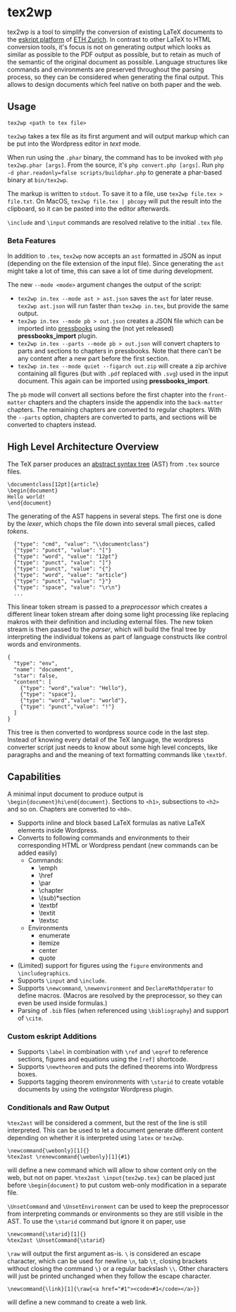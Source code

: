 # tex2wp

tex2wp is a tool to simplify the conversion of existing LaTeX documents to the [eskript platform](https://eskript.ethz.ch/) of [ETH Zurich](https://www.ethz.ch/). In contrast to other LaTeX to HTML conversion tools, it's focus is not on generating output which looks as similar as possible to the PDF output as possible, but to retain as much of the semantic of the original document as possible. Language structures like commands and environments are preserved throughout the parsing process, so they can be considered when generating the final output. This allows to design documents which feel native on both paper and the web.

## Usage

    tex2wp <path to tex file>

`tex2wp` takes a tex file as its first argument and will output markup which can be put into the Wordpress editor in *text* mode.

When run using the `.phar` binary, the command has to be invoked with `php tex2wp.phar [args]`. From the source, it's `php convert.php [args]`. Run `php -d phar.readonly=false scripts/buildphar.php` to generate a phar-based binary at `bin/tex2wp`.

The markup is written to `stdout`. To save it to a file, use `tex2wp file.tex > file.txt`. On MacOS, `tex2wp file.tex | pbcopy` will put the result into the clipboard, so it can be pasted into the editor afterwards.

`\include` and `\input` commands are resolved relative to the initial `.tex` file.

### Beta Features

In addition to `.tex`, `tex2wp` now accepts an `ast` formatted in JSON as input (depending on the file extension of the input file). Since generating the `ast` might take a lot of time, this can save a lot of time during development.

The new `--mode <mode>` argument changes the output of the script:

* `tex2wp in.tex --mode ast > ast.json` saves the `ast` for later reuse. `tex2wp ast.json` will run faster than `tex2wp in.tex`, but provide the same output.
* `tex2wp in.tex --mode pb > out.json` creates a JSON file which can be imported into [pressbooks](https://github.com/pressbooks/pressbooks) using the (not yet released) **pressbooks_import** plugin.
* `tex2wp in.tex --parts --mode pb > out.json` will convert chapters to parts and sections to chapters in pressbooks. Note that there can't be any content after a new part before the first section.
* `tex2wp in.tex --mode quiet --figarch out.zip` will create a zip archive containing all figures (but with `.pdf` replaced with `.svg`) used in the input document. This again can be imported using **pressbooks_import**.

The `pb` mode will convert all sections before the first chapter into the `front-matter` chapters and the chapters inside the appendix into the `back-matter` chapters. The remaining chapters are converted to regular chapters. With the `--parts` option, chapters are converted to parts, and sections will be converted to chapters instead.

## High Level Architecture Overview

The TeX parser produces an [abstract syntax tree](https://en.wikipedia.org/wiki/Abstract_syntax_tree) (AST) from `.tex` source files.

    \documentclass[12pt]{article}
    \begin{document}
    Hello world!
    \end{document}

The generating of the AST happens in several steps. The first one is done by the *lexer*, which chops the file down into several small pieces, called *tokens*.

      {"type": "cmd", "value": "\\documentclass"}
      {"type": "punct", "value": "["}
      {"type": "word", "value": "12pt"}
      {"type": "punct", "value": "]"}
      {"type": "punct", "value": "{"}
      {"type": "word", "value": "article"}
      {"type": "punct", "value": "}"}
      {"type": "space", "value": "\r\n"}
      ...

This linear token stream is passed to a *preprocessor* which creates a different linear token stream after doing some light processing like replacing makros with their definition and including external files. The new token stream is then passed to the *parser*, which will build the final tree by interpreting the individual tokens as part of language constructs like control words and environments.

    {
      "type": "env",
      "name": "document",
      "star": false,
      "content": [
        {"type": "word","value": "Hello"},
        {"type": "space"},
        {"type": "word","value": "world"},
        {"type": "punct","value": "!"}
      ]
    }

This tree is then converted to wordpress source code in the last step. Instead of knowing every detail of the TeX language, the wordpress converter script just needs to know about some high level concepts, like paragraphs and and the meaning of text formatting commands like `\textbf`.

## Capabilities

A minimal input document to produce output is `\begin{document}hi\end{document}`. Sections to `<h1>`, subsections to `<h2>` and so on. Chapters are converted to `<h0>`.

* Supports inline and block based LaTeX formulas as native LaTeX elements inside Wordpress.
* Converts to following commands and environments to their corresponding HTML or Wordpress pendant (new commands can be added easily)
    * Commands:
        * \emph
        * \href
        * \par
        * \chapter
        * \\(sub)*section
        * \textbf
        * \textit
        * \textsc
    * Environments
        * enumerate
        * itemize
        * center
        * quote
* (Limited) support for figures using the `figure` environments and `\includegraphics`.
* Supports `\input` and `\include`.
* Supports `\newcommand`, `\newenvironment` and `DeclareMathOperator` to define macros. (Macros are resolved by the preprocessor, so they can even be used inside formulas.)
* Parsing of `.bib` files (when referenced using `\bibliography`) and support of `\cite`.

### Custom eskript Additions

* Supports `\label` in combination with `\ref` and `\eqref` to reference sections, figures and equations using the `[ref]` shortcode.
* Supports `\newtheorem` and puts the defined theorems into Wordpress boxes.
* Supports tagging theorem environments with `\starid` to create votable documents by using the *votingstar* Wordpress plugin.

### Conditionals and Raw Output

`%tex2ast` will be considered a comment, but the rest of the line is still interpreted. This can be used to let a document generate different content depending on whether it is interpreted using `latex` or `tex2wp`.

    \newcommand{\webonly}[1]{}
    %tex2ast \renewcommand{\webonly}[1]{#1}

will define a new command which will allow to show content only on the web, but not on paper. `%tex2ast \input{tex2wp.tex}` can be placed just before `\begin{document}` to put custom web-only modification in a separate file.

`\UnsetCommand` and `\UnsetEnvironment` can be used to keep the preprocessor from interpreting commands or environments so they are still visible in the AST. To use the `\starid` command but ignore it on paper, use

    \newcommand{\starid}[1]{}
    %tex2ast \UnsetCommand{\starid}

`\raw` will output the first argument as-is. `\` is considered an escape character, which can be used for newline `\n`, tab `\t`, closing brackets without closing the command `\}` or a regular backslash `\\`. Other characters will just be printed unchanged when they follow the escape character.

    \newcommand{\link}[1]{\raw{<a href="#1"><code>#1</code></a>}}

will define a new command to create a web link.
